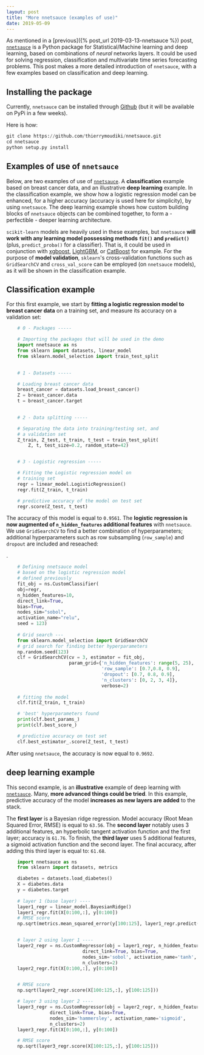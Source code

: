 ```yaml
---
layout: post
title: "More nnetsauce (examples of use)"
date: 2019-05-09
---
```


As mentioned in a [previous]({% post_url 2019-03-13-nnetsauce %}) post, [`nnetsauce`](https://github.com/thierrymoudiki/nnetsauce) is a Python package for Statistical/Machine learning and deep learning, based on combinations of *neural* networks layers. It could be used for solving regression, classification and multivariate time series forecasting problems. This post makes a more detailed introduction of `nnetsauce`, with a few examples based on classification and deep learning.          

        
## Installing the package


 Currently, `nnetsauce` can be installed through [Github](https://github.com/thierrymoudiki/nnetsauce) (but it will be available on PyPi in a few weeks).


Here is how: 

```python        
git clone https://github.com/thierrymoudiki/nnetsauce.git
cd nnetsauce
python setup.py install
```
                
## Examples of use of `nnetsauce`


  Below, are two examples of use of [`nnetsauce`](https://github.com/thierrymoudiki/nnetsauce). A **classification** example based on breast cancer data, and an illustrative **deep learning** example. In the classification example, we show how a logistic regression model can be enhanced, for a higher accuracy (accuracy is used here for simplicity), by using `nnetsauce`. The deep learning example shows how custom building blocks of `nnetsauce` objects can be combined together, to form a - perfectible - deeper learning architecture. 


  `scikit-learn` models are heavily used in these examples, but `nnetsauce` **will work with any learning model possessing methods `fit()` and `predict()`** (plus, `predict_proba()` for a classifier). That is, it could be used in conjunction with [xgboost](https://github.com/dmlc/xgboost/blob/master/demo/guide-python/sklearn_examples.py), [LightGBM](https://github.com/Microsoft/LightGBM/blob/master/examples/python-guide/sklearn_example.py), or [CatBoost](https://github.com/catboost) for example. For the purpose of **model validation**, `sklearn`'s  cross-validation functions such as `GridSearchCV` and `cross_val_score` can be employed (on `nnetsauce` models), as it will be shown in the classification example.


##	 Classification example

For this first example, we start by **fitting a logistic regression model to breast cancer data** on a training set, and measure its accuracy on a validation set: 

```python
    # 0 - Packages ----- 

    # Importing the packages that will be used in the demo
    import nnetsauce as ns
    from sklearn import datasets, linear_model
    from sklearn.model_selection import train_test_split
    

    # 1 - Datasets -----

    # Loading breast cancer data
    breast_cancer = datasets.load_breast_cancer()
    Z = breast_cancer.data
    t = breast_cancer.target

    
    # 2 - Data splitting -----            

    # Separating the data into training/testing set, and 
    # a validation set
    Z_train, Z_test, t_train, t_test = train_test_split(
        Z, t, test_size=0.2, random_state=42)


    # 3 - Logistic regression -----

    # Fitting the Logistic regression model on 
    # training set
    regr = linear_model.LogisticRegression()                        
    regr.fit(Z_train, t_train)

    # predictive accuracy of the model on test set
    regr.score(Z_test, t_test)  
```

The accuracy of this model is equal to `0.9561`. The **logistic regression is now augmented of `n_hidden_features` additional features** with `nnetsauce`. We use `GridSearchCV` to find a better combination of hyperparameters;  additional hyperparameters such as row subsampling (`row_sample`) and `dropout` are included and reseached:</p>. 

```python
    # Defining nnetsauce model
    # based on the logistic regression model
    # defined previously
    fit_obj = ns.CustomClassifier(
    obj=regr,
    n_hidden_features=10,
    direct_link=True,
    bias=True,
    nodes_sim="sobol",
    activation_name="relu", 
    seed = 123)
    
    # Grid search ---
    from sklearn.model_selection import GridSearchCV
    # grid search for finding better hyperparameters
    np.random.seed(123)
    clf = GridSearchCV(cv = 3, estimator = fit_obj,
                       param_grid={'n_hidden_features': range(5, 25), 
                                   'row_sample': [0.7,0.8, 0.9], 
                                   'dropout': [0.7, 0.8, 0.9], 
                                   'n_clusters': [0, 2, 3, 4]}, 
                                   verbose=2)
    
    # fitting the model
    clf.fit(Z_train, t_train)

    # 'best' hyperparameters found 
    print(clf.best_params_)
    print(clf.best_score_)

    # predictive accuracy on test set
    clf.best_estimator_.score(Z_test, t_test)
```


After using `nnetsauce`, the accuracy is now equal to `0.9692`.</p>

## deep learning example


This second example, is an **illustrative** example of deep learning with [`nnetsauce`](https://github.com/thierrymoudiki/nnetsauce). Many, **more advanced things could be tried**. In this example, predictive accuracy of the model **increases as new layers are added** to the stack. 
</p>


The **first layer** is a Bayesian ridge regression. Model accuracy (Root Mean Squared Error, RMSE) is equal to `63.56`. The **second layer** notably uses 3 additional features, an hyperbolic tangent activation function and the first layer; accuracy is `61.76`. To finish, the **third layer** uses 5 additional features, a sigmoid activation function and the second layer. The final accuracy, after adding this third layer is equal to: `61.68`.
</p>


```python
    import nnetsauce as ns
    from sklearn import datasets, metrics

    diabetes = datasets.load_diabetes()
    X = diabetes.data 
    y = diabetes.target
    
    # layer 1 (base layer) ----
    layer1_regr = linear_model.BayesianRidge()
    layer1_regr.fit(X[0:100,:], y[0:100])
    # RMSE score
    np.sqrt(metrics.mean_squared_error(y[100:125], layer1_regr.predict(X[100:125,:])))


    # layer 2 using layer 1 ----
    layer2_regr = ns.CustomRegressor(obj = layer1_regr, n_hidden_features=3, 
                            direct_link=True, bias=True, 
                            nodes_sim='sobol', activation_name='tanh', 
                            n_clusters=2)
    layer2_regr.fit(X[0:100,:], y[0:100])


    # RMSE score
    np.sqrt(layer2_regr.score(X[100:125,:], y[100:125]))

    # layer 3 using layer 2 ----
    layer3_regr = ns.CustomRegressor(obj = layer2_regr, n_hidden_features=5, 
                direct_link=True, bias=True, 
                nodes_sim='hammersley', activation_name='sigmoid', 
                n_clusters=2)
    layer3_regr.fit(X[0:100,:], y[0:100])

    # RMSE score
    np.sqrt(layer3_regr.score(X[100:125,:], y[100:125]))
```
